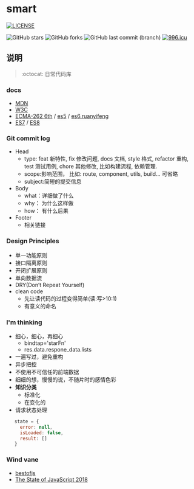 # smart

[![LICENSE](https://img.shields.io/badge/license-MIT%20(The%20996%20Prohibited%20License)-blue.svg)](https://github.com/996icu/996.ICU/blob/master/LICENSE) 

![GitHub stars](https://img.shields.io/github/stars/xiaoyueyue165/smart.svg)
![GitHub forks](https://img.shields.io/github/forks/xiaoyueyue165/smart.svg)
![GitHub last commit (branch)](https://img.shields.io/github/last-commit/xiaoyueyue165/smart.svg) [![996.icu](https://img.shields.io/badge/link-996.icu-red.svg)](https://996.icu)

## 说明
> :octocat: 日常代码库

### docs

- [MDN](https://developer.mozilla.org/zh-CN/)
- [W3C](https://www.w3.org/TR/)
- [ECMA-262 6th](https://www.ecma-international.org/ecma-262/6.0/) / [es5](https://yanhaijing.com/es5/) / [es6.ruanyifeng](http://es6.ruanyifeng.com/)
- [ES7](http://www.ecma-international.org/ecma-262/7.0/index.html) / [ES8](http://www.ecma-international.org/ecma-262/8.0/index.html)

### Git commit log

* Head
  * type: feat 新特性, fix 修改问题, docs 文档, style 格式, refactor 重构, test 测试用例, chore 其他修改, 比如构建流程, 依赖管理.
  * scope:影响范围， 比如: route, component, utils, build... 可省略
  * subject:简短的提交信息
* Body
  * what：详细做了什么
  * why： 为什么这样做
  * how： 有什么后果
* Footer
  * 相关链接
  
### Design Principles

- 单一功能原则
- 接口隔离原则
- 开闭扩展原则
- 单向数据流
- DRY(Don’t Repeat Yourself)
- clean code
  + 先让读代码的过程变得简单(读:写>10:1)
  + 有意义的命名
  
 ### I'm thinking

 - 细心，细心，再细心
   + bindtap='starFn'
   + res.data.respone_data.lists
 - 一遍写过，避免重构
 - 异步把控
 - 不使用不可信任的前端数据
 - 细细的想，慢慢的说，不随片时的感情色彩
 - **知识分类**
    + 标准化
    + 在变化的
 - 请求状态处理
 ````js
    state = {
      error: null,
      isLoaded: false,
      result: []
    }
 ````
 ### Wind vane
 
- [bestofjs](https://bestofjs.org/)
- [The State of JavaScript 2018](https://2018.stateofjs.com/)
